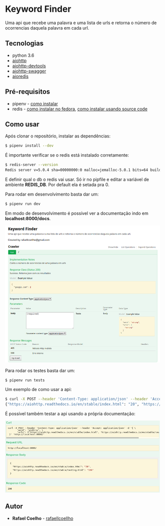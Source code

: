 # Keyword Finder 

Uma api que recebe uma palavra e uma lista de urls e retorna o número de ocorrencias daquela palavra em cada url.

## Tecnologias 

* python 3.6
* [aiohttp](https://aiohttp.readthedocs.io/en/stable/index.html)
* [aiohttp-devtools](https://github.com/aio-libs/aiohttp-devtools)
* [aiohttp-swagger](https://github.com/cr0hn/aiohttp-swagger)
* [aioredis](https://github.com/aio-libs/aioredis/)

## Pré-requisitos

* pipenv - [como instalar](https://pipenv.readthedocs.io/en/latest/install/#installing-pipenv)
* redis - [como instalar no fedora](https://computingforgeeks.com/how-to-install-redis-on-fedora-29-fedora-28/), [como instalar usando source code](https://redis.io/download)
 
## Como usar

Após clonar o repositório, instalar as dependências:

```bash
$ pipenv install --dev
```

É importante verificar se o redis está instalado corretamente:

```bash
$ redis-server --version
Redis server v=5.0.4 sha=00000000:0 malloc=jemalloc-5.0.1 bits=64 build=dffd4a7a8e0cd2aa
```

E definir qual o db o redis vai usar. Só ir no pipfile e editar a variável de ambiente __REDIS_DB__. Por default ela é setada pra 0. 

Para rodar em desenvolvimento basta dar um: 

```bash
$ pipenv run dev
```

Em modo de desenvolvimento é possível ver a documentação indo em __localhost:8000/docs__. 

<p align="center">
	<a href="">
		<img alt="docs" src="docs/imgs/01.png" width="600px">
	</a>
</p>

Para rodar os testes basta dar um: 

```bash
$ pipenv run tests
```

Um exemplo de como usar a api: 

```bash
$ curl -X POST --header 'Content-Type: application/json' --header 'Accept: application/json' -d '{"word": "aiohttp", "urls": ["https://aiohttp.readthedocs.io/en/stable/index.html", "https://aiohttp.readthedocs.io/en/stable/testing.html"]}' 'http://localhost:8000/'
{"https://aiohttp.readthedocs.io/en/stable/index.html": "20", "https://aiohttp.readthedocs.io/en/stable/testing.html": "109"}
```

É possível também testar a api usando a própria documentação:

<p align="center">
	<a href="">
		<img alt="another docs" src="docs/imgs/02.png" width="600px">
	</a>
</p>

## Autor 

* **Rafael Coelho** - [rafaellcoellho](https://github.com/rafaellcoellho)
